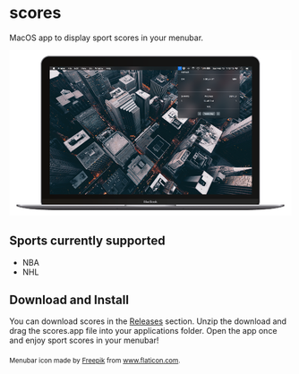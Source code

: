 # scores

MacOS app to display sport scores in your menubar.

![](https://github.com/jbkuczma/scores/blob/master/screen1.png)

## Sports currently supported

* NBA
* NHL

## Download and Install
You can download scores in the [Releases](https://github.com/jbkuczma/scores/releases) section. Unzip the download and drag the scores.app file into your applications folder. Open the app once and enjoy sport scores in your menubar!

<sub> Menubar icon made by [Freepik](http://www.flaticon.com/authors/freepik) from www.flaticon.com. </sub>
